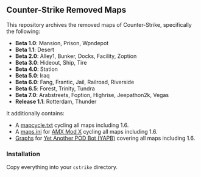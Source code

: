 ## Counter-Strike Removed Maps
This repository archives the removed maps of Counter-Strike, specifically the following:
- **Beta 1.0**: Mansion, Prison, Wpndepot
- **Beta 1.1**: Desert
- **Beta 2.0**: Alley1, Bunker, Docks, Facility, Zoption
- **Beta 3.0**: Hideout, Ship, Tire
- **Beta 4.0**: Station
- **Beta 5.0**: Iraq
- **Beta 6.0**: Fang, Frantic, Jail, Railroad, Riverside
- **Beta 6.5**: Forest, Trinity, Tundra
- **Beta 7.0**: Arabstreets, Foption, Highrise, Jeepathon2k, Vegas
- **Release 1.1**: Rotterdam, Thunder

It additionally contains:
- A [mapcycle.txt](cstrike/mapcycle.txt) cycling all maps including 1.6.
- A [maps.ini](cstrike/addons/amxmodx/maps.ini) for [AMX Mod X](https://github.com/alliedmodders/amxmodx) cycling all maps including 1.6.
- [Graphs](cstrike/addons/yapb/data/graph/) for [Yet Another POD Bot (YAPB)](https://github.com/yapb/yapb) covering all maps including 1.6.

### Installation
Copy everything into your `cstrike` directory.
